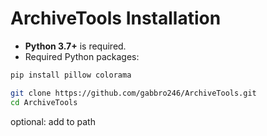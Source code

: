 # ArchiveTools Installation

- **Python 3.7+** is required.
- Required Python packages:

```bash
pip install pillow colorama
```

```bash
git clone https://github.com/gabbro246/ArchiveTools.git
cd ArchiveTools
```

optional: add to path
